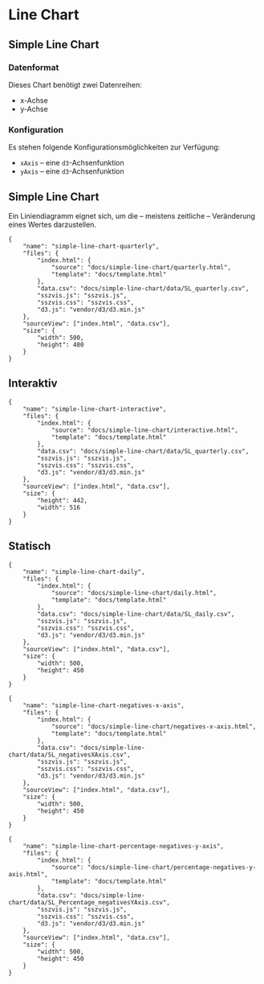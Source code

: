 # Line Chart

## Simple Line Chart

### Datenformat

Dieses Chart benötigt zwei Datenreihen:

* x-Achse
* y-Achse

### Konfiguration

Es stehen folgende Konfigurationsmöglichkeiten zur Verfügung:

* `xAxis` – eine `d3`-Achsenfunktion
* `yAxis` – eine `d3`-Achsenfunktion

## Simple Line Chart

Ein Liniendiagramm eignet sich, um die – meistens zeitliche – Veränderung eines Wertes darzustellen.

```project
{
    "name": "simple-line-chart-quarterly",
    "files": {
        "index.html": {
            "source": "docs/simple-line-chart/quarterly.html",
            "template": "docs/template.html"
        },
        "data.csv": "docs/simple-line-chart/data/SL_quarterly.csv",
        "sszvis.js": "sszvis.js",
        "sszvis.css": "sszvis.css",
        "d3.js": "vendor/d3/d3.min.js"
    },
    "sourceView": ["index.html", "data.csv"],
    "size": {
        "width": 500,
        "height": 480
    }
}
```

## Interaktiv

```project
{
    "name": "simple-line-chart-interactive",
    "files": {
        "index.html": {
            "source": "docs/simple-line-chart/interactive.html",
            "template": "docs/template.html"
        },
        "data.csv": "docs/simple-line-chart/data/SL_quarterly.csv",
        "sszvis.js": "sszvis.js",
        "sszvis.css": "sszvis.css",
        "d3.js": "vendor/d3/d3.min.js"
    },
    "sourceView": ["index.html", "data.csv"],
    "size": {
        "height": 442,
        "width": 516
    }
}
```

## Statisch

```project
{
    "name": "simple-line-chart-daily",
    "files": {
        "index.html": {
            "source": "docs/simple-line-chart/daily.html",
            "template": "docs/template.html"
        },
        "data.csv": "docs/simple-line-chart/data/SL_daily.csv",
        "sszvis.js": "sszvis.js",
        "sszvis.css": "sszvis.css",
        "d3.js": "vendor/d3/d3.min.js"
    },
    "sourceView": ["index.html", "data.csv"],
    "size": {
        "width": 500,
        "height": 450
    }
}
```

```project
{
    "name": "simple-line-chart-negatives-x-axis",
    "files": {
        "index.html": {
            "source": "docs/simple-line-chart/negatives-x-axis.html",
            "template": "docs/template.html"
        },
        "data.csv": "docs/simple-line-chart/data/SL_negativesXAxis.csv",
        "sszvis.js": "sszvis.js",
        "sszvis.css": "sszvis.css",
        "d3.js": "vendor/d3/d3.min.js"
    },
    "sourceView": ["index.html", "data.csv"],
    "size": {
        "width": 500,
        "height": 450
    }
}
```

```project
{
    "name": "simple-line-chart-percentage-negatives-y-axis",
    "files": {
        "index.html": {
            "source": "docs/simple-line-chart/percentage-negatives-y-axis.html",
            "template": "docs/template.html"
        },
        "data.csv": "docs/simple-line-chart/data/SL_Percentage_negativesYAxis.csv",
        "sszvis.js": "sszvis.js",
        "sszvis.css": "sszvis.css",
        "d3.js": "vendor/d3/d3.min.js"
    },
    "sourceView": ["index.html", "data.csv"],
    "size": {
        "width": 500,
        "height": 450
    }
}
```


